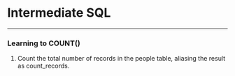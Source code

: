 # Intermediate SQL
---
### Learning to COUNT()
1. Count the total number of records in the people table, aliasing the result as count_records.
